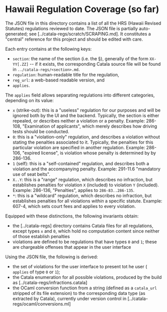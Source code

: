 # Hawaii Regulation Coverage (so far)

The JSON file in this directory contains a list of all the HRS (Hawaii Revised
Statutes) regulations reviewed to date. The JSON file is partially
auto-generated; see [../catala-regs/scratch/SCRAPING.md]. It constitutes a
"central" reference for this project and should be edited with care.

Each entry contains at the following keys:

- `section`: the name of the section (i.e. the §), generally of the form `XX-YY[.ZZ]`
   -- if it exists, the corresponding Catala source file will be found in
   `../catala-regs/<section>.md`.
- `regulation`: human-readable title for the regulation,
- `reg_url`: a web-based readable version, and
- `applies`.

The `applies` field allows separating regulations into different categories,
depending on its value:

- `x` (strike-out): this is a "useless" regulation for our purposes and will be
  ignored both by the UI and the backend. Typically, the section is either
  repealed, or describes neither a violation or a penalty. Example: 286-108,
  "Examination of applicants", which merely describes how driving tests should
  be conducted.
- `0`: this is a "violation-only" regulation, and describes a violation without
  stating the penalties associated to it. Typically, the penalties for this
  particular violation are specified in another regulation. Example: 286-106,
  "expired license", is violation whose penalty is determined by by 286-136.
- `1` (self): this is a "self-contained" regulation, and describes both a
  violation and the accompanying penalty. Example: 291-11.6 "mandatory use of
  seat belts".
- `X..Y`: this is a "range" regulation, which describes no infraction, but
  establishes penalties for violation `X` (included) to violation `Y`
  (included). Example: 286-136, "Penalties", applies to `286-83..286-135`.
- `*`: this is a "wildcard" regulation, which describes no infraction, but
  establishes penalties for all violations *within* a specific statute. Example: 607-4, which sets court
  fees and applies to every violation.

Equipped with these distinctions, the following invariants obtain:

- the [../catala-regs] directory contains Catala files for all regulations,
  except types `x` and `0`, which hold no computation content since neither of
  those establish penalties
- violations are defined to be regulations that have types `0` and `1`; these
  are chargeable offenses that appear in the user interface

Using the JSON file, the following is derived:

- the set of violations for the user interface to present tot he user ( ```applies``` of type ```0``` or ```1```);
- the Catala enumeration for all possible violations, produced by the build as
  [../catala-regs/infractions.catala]
- the OCaml conversion function from a string (defined as a `catala_url` stripped of its file extension) to the corresponding data type (as extracted by Catala), currently under version control in [../catala-regs/ocaml/conversions.ml]
